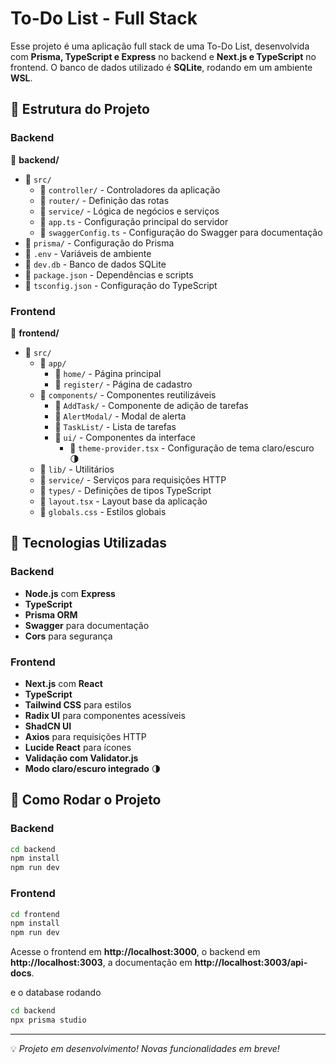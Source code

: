 # To-Do List - Full Stack

Esse projeto é uma aplicação full stack de uma To-Do List, desenvolvida com **Prisma, TypeScript e Express** no backend e **Next.js e TypeScript** no frontend. O banco de dados utilizado é **SQLite**, rodando em um ambiente **WSL**.

## 📁 Estrutura do Projeto

### Backend

📂 **backend/**

- 📂 `src/`
  - 📂 `controller/` - Controladores da aplicação
  - 📂 `router/` - Definição das rotas
  - 📂 `service/` - Lógica de negócios e serviços
  - 📄 `app.ts` - Configuração principal do servidor
  - 📄 `swaggerConfig.ts` - Configuração do Swagger para documentação
- 📂 `prisma/` - Configuração do Prisma
- 📄 `.env` - Variáveis de ambiente
- 📄 `dev.db` - Banco de dados SQLite
- 📄 `package.json` - Dependências e scripts
- 📄 `tsconfig.json` - Configuração do TypeScript

### Frontend

📂 **frontend/**

- 📂 `src/`
  - 📂 `app/`
    - 📂 `home/` - Página principal
    - 📂 `register/` - Página de cadastro
  - 📂 `components/` - Componentes reutilizáveis
    - 📂 `AddTask/` - Componente de adição de tarefas
    - 📂 `AlertModal/` - Modal de alerta
    - 📂 `TaskList/` - Lista de tarefas
    - 📂 `ui/` - Componentes da interface
      - 📄 `theme-provider.tsx` - Configuração de tema claro/escuro 🌗
  - 📂 `lib/` - Utilitários
  - 📂 `service/` - Serviços para requisições HTTP
  - 📂 `types/` - Definições de tipos TypeScript
  - 📄 `layout.tsx` - Layout base da aplicação
  - 📄 `globals.css` - Estilos globais

## 🚀 Tecnologias Utilizadas

### Backend

- **Node.js** com **Express**
- **TypeScript**
- **Prisma ORM**
- **Swagger** para documentação
- **Cors** para segurança

### Frontend

- **Next.js** com **React**
- **TypeScript**
- **Tailwind CSS** para estilos
- **Radix UI** para componentes acessíveis
- **ShadCN UI**
- **Axios** para requisições HTTP
- **Lucide React** para ícones
- **Validação com Validator.js**
- **Modo claro/escuro integrado** 🌗

## 📜 Como Rodar o Projeto

### Backend

```bash
cd backend
npm install
npm run dev
```

### Frontend

```bash
cd frontend
npm install
npm run dev
```

Acesse o frontend em **http://localhost:3000**, o backend em **http://localhost:3003**, a documentação em **http://localhost:3003/api-docs**.

e o database rodando

```bash
cd backend
npx prisma studio
```

---

💡 _Projeto em desenvolvimento! Novas funcionalidades em breve!_
